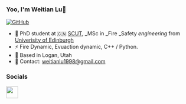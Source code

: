 ### Yoo, I'm Weitian Lu👋

[![GitHub](https://img.shields.io/badge/dynamic/json?logo=github&label=GitHub&labelColor=495867&color=495867&query=%24.data.totalSubs&url=https%3A%2F%2Fapi.spencerwoo.com%2Fsubstats%2F%3Fsource%3Dgithub%26queryKey%3Dhayschan&style=flat-square)](https://github.com/Heisenberg-1998)

- 🍻 PhD student at 🇨🇳 [SCUT](https://www.scut.edu.cn/), _MSc in _Fire _Safety _engineering_ from [Univerisity of Edinburgh](https://www.ed.ac.uk/)
- ⚡ Fire Dynamic, Evuaction dynamic, C++ / Python.
- 📍 Based in Logan, Utah  
- 📧 Contact: [weitianlu1998@gmail.com](mailto:weitianlu1998@gmail.com)   

### Socials

</a> <a href="https://www.linkedin.com/in/weitian-lu1998/" target="_blank" rel="noreferrer"> <picture> <source media="(prefers-color-scheme: dark)" srcset="https://raw.githubusercontent.com/danielcranney/readme-generator/main/public/icons/socials/linkedin-dark.svg" /> <source media="(prefers-color-scheme: light)" srcset="https://raw.githubusercontent.com/danielcranney/readme-generator/main/public/icons/socials/linkedin.svg" /> <img src="https://raw.githubusercontent.com/danielcranney/readme-generator/main/public/icons/socials/linkedin.svg" width="32" height="32" /> </picture> 
</a>
